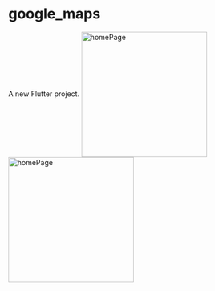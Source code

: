 # google_maps

A new Flutter project.
<img align="center" alt ="homePage" width ="250" src="https://github.com/Hasib2k21/Football_Live_Score/blob/master/1.jpg"></img>
<img align="center" alt ="homePage" width ="250" src="https://github.com/Hasib2k21/Football_Live_Score/blob/master/2.jpg"></img>
